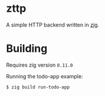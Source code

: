 # zttp
A simple HTTP backend written in [zig](https://ziglang.org/).

# Building
Requires zig version `0.11.0`

Running the todo-app example:
```
$ zig build run-todo-app
```